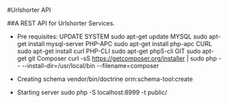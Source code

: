 #Urlshorter API

##A REST API for Urlshorter Services.

* Pre requisites:
UPDATE SYSTEM
sudo apt-get update
MYSQL
sudo apt-get install mysql-server
PHP-APC
sudo apt-get install php-apc
CURL
sudo apt-get install curl
PHP-CLI
sudo apt-get php5-cli
GIT
sudo apt-get git
Composer
curl -sS https://getcomposer.org/installer | sudo php -- --install-dir=/usr/local/bin --filename=composer

* Creating schema
vendor/bin/doctrine orm:schema-tool:create

* Starting server
sudo php -S localhost:8999 -t public/